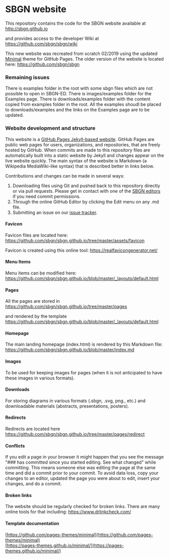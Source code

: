 # SBGN website

This repository contains the code for the SBGN website available at  
http://sbgn.github.io

and provides access to the developer Wiki at  
https://github.com/sbgn/sbgn/wiki

This new website was recreated from scratch 02/2019 using the updated [Minimal](https://pages-themes.github.io/minimal/) theme for GitHub Pages. The older version of the website is located here:
https://github.com/sbgn/sbgn

### Remaining issues

There is examples folder in the root with some sbgn files which are not possible to open in SBGN-ED.
There is images/examples folder for the Examples page.
There is downloads/examples folder with the content copied from examples folder in the root.
All the examples shoudl be placed to downloads/examples and the links on the Examples page are to be updated.

### Website development and structure

This website is a [GitHub Pages Jekyll-based website](https://jekyllrb.com/docs/github-pages/). GitHub Pages are public web pages for users, organizations, and repositories, that are freely hosted by GitHub. When commits are made to this repository files are automatically built into a static website by Jekyll and changes appear on the live website quickly. The main syntax of the website is Markdown (a Wikipedia MediaWiki-like syntax) that is described better in links below. 

Contributions and changes can be made in several ways:

1. Downloading files using Git and pushed back to this repository directly or via pull requests. Please get in contact with one of the [SBGN editors](mailto:sbgn-editors@googlegroups.com) if you need commit permissions.
1. Through the online GitHub Editor by clicking the Edit menu on any .md file.
1. Submitting an issue on our [issue tracker](https://github.com/sbgn/sbgn.github.io/issues).

#### Favicon

Favicon files are located here:
https://github.com/sbgn/sbgn.github.io/tree/master/assets/favicon

Favicon is created using this online tool:
https://realfavicongenerator.net/

#### Menu Items 

Menu items can be modified here:
https://github.com/sbgn/sbgn.github.io/blob/master/_layouts/default.html

#### Pages

All the pages are stored in  
https://github.com/sbgn/sbgn.github.io/tree/master/pages

and rendered by the template  
https://github.com/sbgn/sbgn.github.io/blob/master/_layouts/default.html

#### Homepage 

The main landing homepage (index.html) is rendered by this Markdown file:  
https://github.com/sbgn/sbgn.github.io/blob/master/index.md

#### Images

To be used for keeping images for pages (when it is not anticipated to have these images in various formats).

#### Downloads

For storing diagrams in various formats (.sbgn, .svg, png., etc.) and downloadable materials (abstracts, presentations, posters).

#### Redirects 

Redirects are located here  
https://github.com/sbgn/sbgn.github.io/tree/master/pages/redirect

#### Conflicts

If you edit a page in your browser it might happen that you see the message
"### has committed since you started editing. See what changed" while committing.
This means someone else was editing the page at the same time and did a commit prior to your commit.
To avoid data loss, copy your changes to an editor, updated the page you were about to edit, insert your changes, and do a commit.

#### Broken links

The website should be regularly checked for broken links. There are many online tools for that including:
https://www.drlinkcheck.com/


#### Template documentation

[https://github.com/pages-themes/minimal](https://github.com/pages-themes/minimal)  
[https://pages-themes.github.io/minimal/](https://pages-themes.github.io/minimal/)

